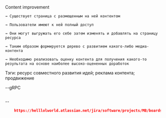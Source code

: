 Content improvement

    → Существует страница с размещенным на ней контентом
    
    → Пользователи имеют к ней полный доступ
    
    → Они могут выгружать его себе затем изменять и добавлять на страницу ресурса
    
    → Таким образом формируется дерево с развитием какого-либо медиа-контента
    
    → Необходимо реализовать оценку контента для получения какого-то результата на основе наиболее высоко-оцененных доработок
    
Тэги: ресурс совместного развития идей; реклама контента; продвижение

--gRPC
```sh

```
--


```json
    https://helllolworld.atlassian.net/jira/software/projects/MB/boards/35/backlog
```